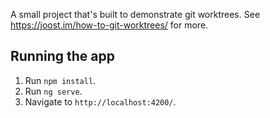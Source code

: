 A small project that's built to demonstrate git worktrees. See https://joost.im/how-to-git-worktrees/ for more.

## Running the app
1. Run `npm install`.
2. Run `ng serve`.
3. Navigate to `http://localhost:4200/`.
